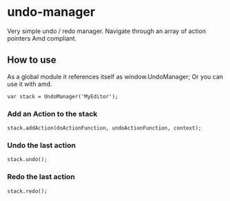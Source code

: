 undo-manager
============

Very simple undo / redo manager.
Navigate through an array of action pointers
Amd compliant.

How to use
-------

As a global module it references itself as window.UndoManager;
Or you can use it with amd.

```
var stack = UndoManager('MyEditor');
```

### Add an Action to the stack

```
stack.addAction(doActionFunction, undoActionFunction, context);
```

### Undo the last action

```
stack.undo();
```


### Redo the last action

```
stack.redo();
```

